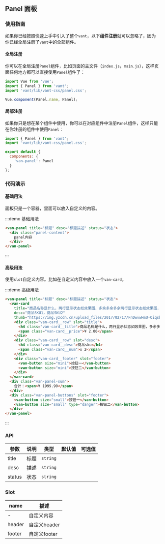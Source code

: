 <style>
.demo-panel {
  .van-panel-sum {
    background: #fff;
    text-align: right;
    font-size: 14px;
    color: #333;
    line-height: 30px;
    padding-right: 15px;

    span {
      color: red;
    }
  }

  .van-panel-buttons {
    text-align: right;

    .van-button {
      margin-left: 5px;
    }
  }

  .panel-content {
    padding: 20px;
  }
}
</style>

## Panel 面板

### 使用指南

如果你已经按照快速上手中引入了整个`vant`，以下**组件注册**就可以忽略了，因为你已经全局注册了`vant`中的全部组件。

#### 全局注册

你可以在全局注册`Panel`组件，比如页面的主文件（`index.js`，`main.js`），这样页面任何地方都可以直接使用`Panel`组件了：

```js
import Vue from 'vue';
import { Panel } from 'vant';
import 'vant/lib/vant-css/panel.css';

Vue.component(Panel.name, Panel);
```

#### 局部注册

如果你只是想在某个组件中使用，你可以在对应组件中注册`Panel`组件，这样只能在你注册的组件中使用`Panel`：

```js
import { Panel } from 'vant';
import 'vant/lib/vant-css/panel.css';

export default {
  components: {
    'van-panel': Panel
  }
};
```

### 代码演示

#### 基础用法

面板只是一个容器，里面可以放入自定义的内容。

:::demo 基础用法
```html
<van-panel title="标题" desc="标题描述" status="状态">
  <div class="panel-content">
    panel内容
  </div>
</van-panel>
```
:::

#### 高级用法

使用`slot`自定义内容。比如在自定义内容中放入一个`van-card`。

:::demo 高级用法
```html
<van-panel title="标题" desc="标题描述" status="状态">
  <van-card
    title="商品名称是什么，两行显示状态如效果图，多余多余多余两行显示状态如效果图，多余多余多余两行显示状态如效果图，多余多余多余两行显示状态如效果图，多余多余多余两行显示状态如效果图，多余多余多余"
    desc="商品SKU1，商品SKU2"
    thumb="https://img.yzcdn.cn/upload_files/2017/02/17/FnDwvwHmU-OiqsbjAO5X7wh1KWrR.jpg!100x100.jpg">
    <div class="van-card__row" slot="title">
      <h4 class="van-card__title">商品名称是什么，两行显示状态如效果图，多余多余多余两行显示状态如效果图，多余多余多余两行显示状态如效果图，多余多余多余两行显示状态如效果图，多余多余多余两行显示状态如效果图，多余多余多余</h4>
      <span class="van-card__price">¥ 2.00</span>
    </div>
    <div class="van-card__row" slot="desc">
      <h4 class="van-card__desc">商品sku</h4>
      <span class="van-card__num">x 2</span>
    </div>
    <div class="van-card__footer" slot="footer">
      <van-button size="mini">按钮一</van-button>
      <van-button size="mini">按钮二</van-button>
    </div>
  </van-card>
  <div class="van-panel-sum">
    合计：<span>¥ 1999.90</span>
  </div>
  <div class="van-panel-buttons" slot="footer">
    <van-button size="small">按钮一</van-button>
    <van-button size="small" type="danger">按钮二</van-button>
  </div>
</van-panel>
```
:::

### API

| 参数       | 说明      | 类型       | 默认值       | 可选值       |
|-----------|-----------|-----------|-------------|-------------|
| title | 标题 | `string`  |           |           |
| desc | 描述 | `string`  |           |           |
| status | 状态 | `string`  |           |           |


### Slot

| name       | 描述      |
|-----------|-----------|
| - | 自定义内容 |
| header | 自定义header |
| footer | 自定义footer |
